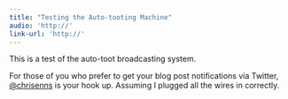 ```yaml
---
title: "Testing the Auto-tooting Machine"
audio: 'http://'
link-url: 'http://'
---
```

<p>This is a test of the auto-toot broadcasting system.</p>
<p>For those of you who prefer to get your blog post notifications via Twitter, <a href="http://www.twitter.com/chrisenns">@chrisenns</a> is your hook up. Assuming I plugged all the wires in correctly.</p>
